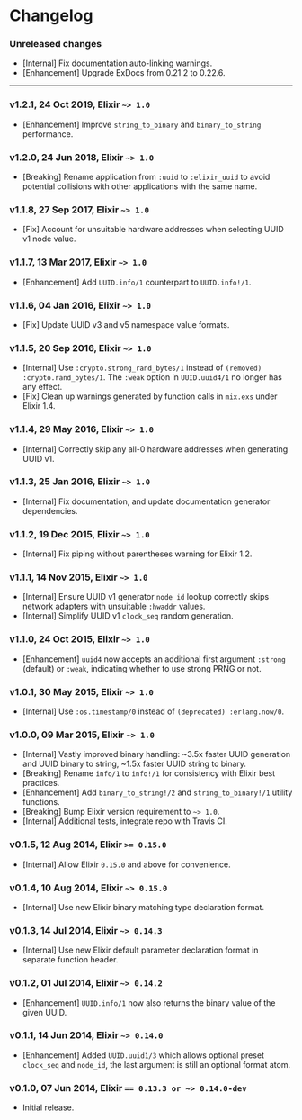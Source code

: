 # Changelog

### Unreleased changes

- [Internal] Fix documentation auto-linking warnings.
- [Enhancement] Upgrade ExDocs from 0.21.2 to 0.22.6.

---

### v1.2.1, 24 Oct 2019, Elixir `~> 1.0`

- [Enhancement] Improve `string_to_binary` and `binary_to_string` performance.

### v1.2.0, 24 Jun 2018, Elixir `~> 1.0`

- [Breaking] Rename application from `:uuid` to `:elixir_uuid` to avoid potential collisions with other applications with the same name.

### v1.1.8, 27 Sep 2017, Elixir `~> 1.0`

- [Fix] Account for unsuitable hardware addresses when selecting UUID v1 node value.

### v1.1.7, 13 Mar 2017, Elixir `~> 1.0`

- [Enhancement] Add `UUID.info/1` counterpart to `UUID.info!/1`.

### v1.1.6, 04 Jan 2016, Elixir `~> 1.0`

- [Fix] Update UUID v3 and v5 namespace value formats.

### v1.1.5, 20 Sep 2016, Elixir `~> 1.0`

- [Internal] Use `:crypto.strong_rand_bytes/1` instead of `(removed) :crypto.rand_bytes/1`. The `:weak` option in `UUID.uuid4/1` no longer has any effect.
- [Fix] Clean up warnings generated by function calls in `mix.exs` under Elixir 1.4.

### v1.1.4, 29 May 2016, Elixir `~> 1.0`

- [Internal] Correctly skip any all-0 hardware addresses when generating UUID v1.

### v1.1.3, 25 Jan 2016, Elixir `~> 1.0`

- [Internal] Fix documentation, and update documentation generator dependencies.

### v1.1.2, 19 Dec 2015, Elixir `~> 1.0`

- [Internal] Fix piping without parentheses warning for Elixir 1.2.

### v1.1.1, 14 Nov 2015, Elixir `~> 1.0`

- [Internal] Ensure UUID v1 generator `node_id` lookup correctly skips network adapters with unsuitable `:hwaddr` values.
- [Internal] Simplify UUID v1 `clock_seq` random generation.

### v1.1.0, 24 Oct 2015, Elixir `~> 1.0`

- [Enhancement] `uuid4` now accepts an additional first argument `:strong` (default) or `:weak`, indicating whether to use strong PRNG or not.

### v1.0.1, 30 May 2015, Elixir `~> 1.0`

- [Internal] Use `:os.timestamp/0` instead of `(deprecated) :erlang.now/0`.

### v1.0.0, 09 Mar 2015, Elixir `~> 1.0`

- [Internal] Vastly improved binary handling: ~3.5x faster UUID generation and UUID binary to string, ~1.5x faster UUID string to binary.
- [Breaking] Rename `info/1` to `info!/1` for consistency with Elixir best practices.
- [Enhancement] Add `binary_to_string!/2` and `string_to_binary!/1` utility functions.
- [Breaking] Bump Elixir version requirement to `~> 1.0`.
- [Internal] Additional tests, integrate repo with Travis CI.

### v0.1.5, 12 Aug 2014, Elixir `>= 0.15.0`

- [Internal] Allow Elixir `0.15.0` and above for convenience.

### v0.1.4, 10 Aug 2014, Elixir `~> 0.15.0`

- [Internal] Use new Elixir binary matching type declaration format.

### v0.1.3, 14 Jul 2014, Elixir `~> 0.14.3`

- [Internal] Use new Elixir default parameter declaration format in separate function header.

### v0.1.2, 01 Jul 2014, Elixir `~> 0.14.2`

- [Enhancement] `UUID.info/1` now also returns the binary value of the given UUID.

### v0.1.1, 14 Jun 2014, Elixir `~> 0.14.0`

- [Enhancement] Added `UUID.uuid1/3` which allows optional preset `clock_seq` and `node_id`, the last argument is still an optional format atom.

### v0.1.0, 07 Jun 2014, Elixir `== 0.13.3 or ~> 0.14.0-dev`

- Initial release.
